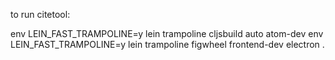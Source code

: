 to run citetool:

env LEIN_FAST_TRAMPOLINE=y lein trampoline cljsbuild auto atom-dev
env LEIN_FAST_TRAMPOLINE=y lein trampoline figwheel frontend-dev
electron .